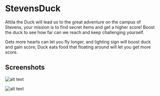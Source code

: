 # StevensDuck
Attila the Duck will lead us to the great adventure on the campus of Stevens, your mission is to find secret items and get a higher score! Boost the duck to see how far can we reach and keep challenging yourself.

Gets more hearts can let you fly longer, and lighting sign will boost duck and gain score; Duck eats food that floating around will let you get more score.
## Screenshots
![alt text](https://github.com/XinZouS/iOSdemo_flappyBirdInStevens/blob/master/FlappyChicken/Simulator%20Screen%20Shot%20Mar%2014%2C%202017%2C%2010.11.17%20AM.png)

![alt text](https://github.com/XinZouS/iOSdemo_flappyBirdInStevens/blob/master/FlappyChicken/Simulator%20Screen%20Shot%20Mar%2014%2C%202017%2C%2010.11.20%20AM.png)

